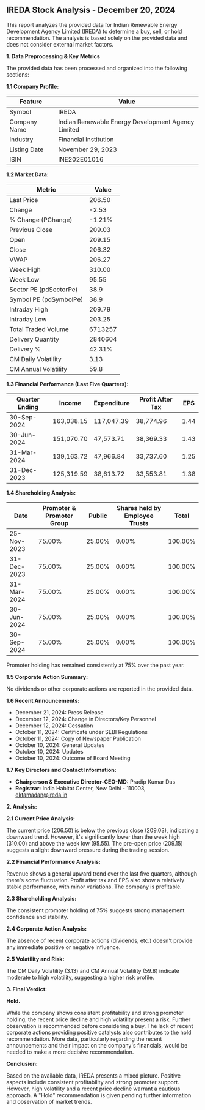 ## IREDA Stock Analysis - December 20, 2024

This report analyzes the provided data for Indian Renewable Energy Development Agency Limited (IREDA) to determine a buy, sell, or hold recommendation.  The analysis is based solely on the provided data and does not consider external market factors.

**1. Data Preprocessing & Key Metrics**

The provided data has been processed and organized into the following sections:

**1.1 Company Profile:**

| Feature             | Value                                  |
|----------------------|------------------------------------------|
| Symbol               | IREDA                                  |
| Company Name         | Indian Renewable Energy Development Agency Limited |
| Industry             | Financial Institution                   |
| Listing Date         | November 29, 2023                       |
| ISIN                 | INE202E01016                           |


**1.2 Market Data:**

| Metric                | Value     |
|------------------------|------------|
| Last Price             | 206.50     |
| Change                 | -2.53      |
| % Change (PChange)     | -1.21%     |
| Previous Close         | 209.03     |
| Open                   | 209.15     |
| Close                  | 206.32     |
| VWAP                  | 206.27     |
| Week High              | 310.00     |
| Week Low               | 95.55      |
| Sector PE (pdSectorPe) | 38.9       |
| Symbol PE (pdSymbolPe) | 38.9       |
| Intraday High          | 209.79     |
| Intraday Low           | 203.25     |
| Total Traded Volume    | 6713257   |
| Delivery Quantity      | 2840604   |
| Delivery %             | 42.31%     |
| CM Daily Volatility    | 3.13       |
| CM Annual Volatility   | 59.8       |


**1.3 Financial Performance (Last Five Quarters):**

| Quarter Ending      | Income       | Expenditure  | Profit After Tax | EPS     |
|----------------------|--------------|---------------|-------------------|---------|
| 30-Sep-2024          | 163,038.15   | 117,047.39    | 38,774.96        | 1.44    |
| 30-Jun-2024          | 151,070.70   | 47,573.71     | 38,369.33        | 1.43    |
| 31-Mar-2024          | 139,163.72   | 47,966.84     | 33,737.60        | 1.25    |
| 31-Dec-2023          | 125,319.59   | 38,613.72     | 33,553.81        | 1.38    |


**1.4 Shareholding Analysis:**

| Date       | Promoter & Promoter Group | Public | Shares held by Employee Trusts | Total |
|------------|---------------------------|--------|-------------------------------|-------|
| 25-Nov-2023 | 75.00%                     | 25.00% | 0.00%                         | 100.00%|
| 31-Dec-2023 | 75.00%                     | 25.00% | 0.00%                         | 100.00%|
| 31-Mar-2024 | 75.00%                     | 25.00% | 0.00%                         | 100.00%|
| 30-Jun-2024 | 75.00%                     | 25.00% | 0.00%                         | 100.00%|
| 30-Sep-2024 | 75.00%                     | 25.00% | 0.00%                         | 100.00%|

Promoter holding has remained consistently at 75% over the past year.


**1.5 Corporate Action Summary:**

No dividends or other corporate actions are reported in the provided data.


**1.6 Recent Announcements:**

* December 21, 2024: Press Release
* December 12, 2024: Change in Directors/Key Personnel
* December 12, 2024: Cessation
* October 11, 2024: Certificate under SEBI Regulations
* October 11, 2024: Copy of Newspaper Publication
* October 10, 2024: General Updates
* October 10, 2024: Updates
* October 10, 2024: Outcome of Board Meeting


**1.7 Key Directors and Contact Information:**

* **Chairperson & Executive Director-CEO-MD:** Pradip Kumar Das
* **Registrar:**  India Habitat Center, New Delhi - 110003, ektamadan@ireda.in


**2. Analysis:**

**2.1 Current Price Analysis:**

The current price (206.50) is below the previous close (209.03), indicating a downward trend. However, it's significantly lower than the week high (310.00) and above the week low (95.55).  The pre-open price (209.15) suggests a slight downward pressure during the trading session.

**2.2 Financial Performance Analysis:**

Revenue shows a general upward trend over the last five quarters, although there's some fluctuation. Profit after tax and EPS also show a relatively stable performance, with minor variations.  The company is profitable.

**2.3 Shareholding Analysis:**

The consistent promoter holding of 75% suggests strong management confidence and stability.

**2.4 Corporate Action Analysis:**

The absence of recent corporate actions (dividends, etc.) doesn't provide any immediate positive or negative influence.

**2.5 Volatility and Risk:**

The CM Daily Volatility (3.13) and CM Annual Volatility (59.8) indicate moderate to high volatility, suggesting a higher risk profile.

**3. Final Verdict:**

**Hold.**

While the company shows consistent profitability and strong promoter holding, the recent price decline and high volatility present a risk.  Further observation is recommended before considering a buy. The lack of recent corporate actions providing positive catalysts also contributes to the hold recommendation.  More data, particularly regarding the recent announcements and their impact on the company's financials, would be needed to make a more decisive recommendation.

**Conclusion:**

Based on the available data, IREDA presents a mixed picture.  Positive aspects include consistent profitability and strong promoter support. However, high volatility and a recent price decline warrant a cautious approach.  A "Hold" recommendation is given pending further information and observation of market trends.

